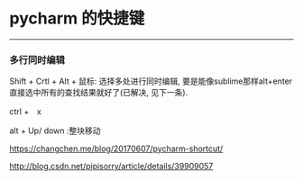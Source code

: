 # pycharm 的快捷键

---

### 多行同时编辑
Shift + Crtl + Alt + 鼠标: 选择多处进行同时编辑, 要是能像sublime那样alt+enter直接选中所有的查找结果就好了(已解决, 见下一条). 


ctrl +　x


alt + Up/ down :整块移动


https://changchen.me/blog/20170607/pycharm-shortcut/

http://blog.csdn.net/pipisorry/article/details/39909057
